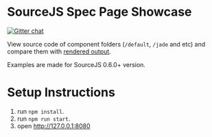 # SourceJS Spec Page Showcase

[![Gitter chat](https://badges.gitter.im/gitterHQ/gitter.png)](https://gitter.im/sourcejs/Source)

View source code of component folders (`/default`, `/jade` and etc) and compare them with [rendered output](https://sourcejs.com/specs/example-specs-showcase/).

Examples are made for SourceJS 0.6.0+ version.

# Setup Instructions

1. run `npm install`.
2. run `npm run start`.
3. open http://127.0.0.1:8080
